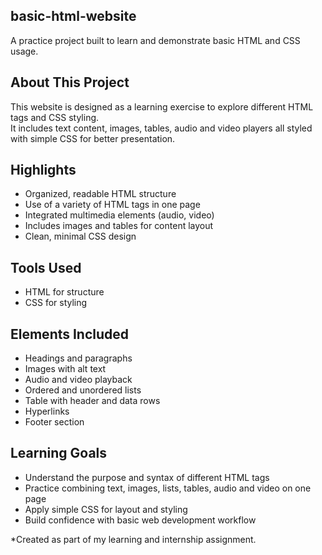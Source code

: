 ## basic-html-website

A practice project built to learn and demonstrate basic HTML and CSS usage.


## About This Project

This website is designed as a learning exercise to explore different HTML tags and CSS styling.  
It includes text content, images, tables, audio and video players all styled with simple CSS for better presentation.


## Highlights

- Organized, readable HTML structure
- Use of a variety of HTML tags in one page
- Integrated multimedia elements (audio, video)
- Includes images and tables for content layout
- Clean, minimal CSS design


## Tools Used

- HTML for structure
- CSS for styling


## Elements Included

- Headings and paragraphs
- Images with alt text
- Audio and video playback
- Ordered and unordered lists
- Table with header and data rows
- Hyperlinks
- Footer section


## Learning Goals

- Understand the purpose and syntax of different HTML tags
- Practice combining text, images, lists, tables, audio and video on one page
- Apply simple CSS for layout and styling
- Build confidence with basic web development workflow


*Created as part of my learning and internship assignment.
